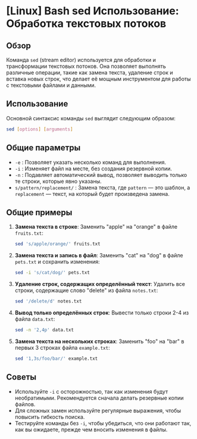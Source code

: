 # [Linux] Bash sed Использование: Обработка текстовых потоков

## Обзор
Команда `sed` (stream editor) используется для обработки и трансформации текстовых потоков. Она позволяет выполнять различные операции, такие как замена текста, удаление строк и вставка новых строк, что делает её мощным инструментом для работы с текстовыми файлами и данными.

## Использование
Основной синтаксис команды `sed` выглядит следующим образом:

```bash
sed [options] [arguments]
```

## Общие параметры
- `-e` : Позволяет указать несколько команд для выполнения.
- `-i` : Изменяет файл на месте, без создания резервной копии.
- `-n` : Подавляет автоматический вывод, позволяет выводить только те строки, которые явно указаны.
- `s/pattern/replacement/` : Замена текста, где `pattern` — это шаблон, а `replacement` — текст, на который будет произведена замена.

## Общие примеры
1. **Замена текста в строке**:
   Заменить "apple" на "orange" в файле `fruits.txt`:
   ```bash
   sed 's/apple/orange/' fruits.txt
   ```

2. **Замена текста и запись в файл**:
   Заменить "cat" на "dog" в файле `pets.txt` и сохранить изменения:
   ```bash
   sed -i 's/cat/dog/' pets.txt
   ```

3. **Удаление строк, содержащих определённый текст**:
   Удалить все строки, содержащие слово "delete" из файла `notes.txt`:
   ```bash
   sed '/delete/d' notes.txt
   ```

4. **Вывод только определённых строк**:
   Вывести только строки 2-4 из файла `data.txt`:
   ```bash
   sed -n '2,4p' data.txt
   ```

5. **Замена текста на нескольких строках**:
   Заменить "foo" на "bar" в первых 3 строках файла `example.txt`:
   ```bash
   sed '1,3s/foo/bar/' example.txt
   ```

## Советы
- Используйте `-i` с осторожностью, так как изменения будут необратимыми. Рекомендуется сначала делать резервные копии файлов.
- Для сложных замен используйте регулярные выражения, чтобы повысить гибкость поиска.
- Тестируйте команды без `-i`, чтобы убедиться, что они работают так, как вы ожидаете, прежде чем вносить изменения в файлы.